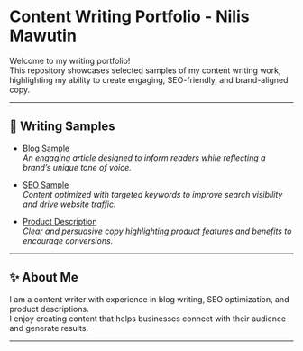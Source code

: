# Content Writing Portfolio - Nilis Mawutin

Welcome to my writing portfolio!  
This repository showcases selected samples of my content writing work, highlighting my ability to create engaging, SEO-friendly, and brand-aligned copy.  

---

## 📑 Writing Samples

- [Blog Sample](./Blog-Sample.pdf)  
  *An engaging article designed to inform readers while reflecting a brand’s unique tone of voice.*

- [SEO Sample](./SEO-Sample.pdf)  
  *Content optimized with targeted keywords to improve search visibility and drive website traffic.*

- [Product Description](./Product-Description.pdf)  
  *Clear and persuasive copy highlighting product features and benefits to encourage conversions.*

---

## ✨ About Me
I am a content writer with experience in blog writing, SEO optimization, and product descriptions.  
I enjoy creating content that helps businesses connect with their audience and generate results.  

---
